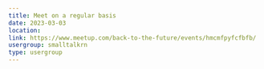 ```yaml
---
title: Meet on a regular basis
date: 2023-03-03
location: 
link: https://www.meetup.com/back-to-the-future/events/hmcmfpyfcfbfb/
usergroup: smalltalkrn
type: usergroup
---
```

